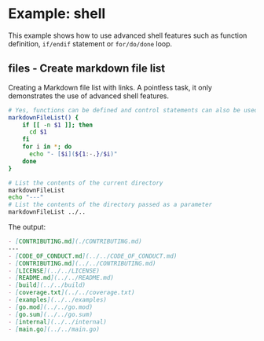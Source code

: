 # Example: shell

This example shows how to use advanced shell features such as function definition, `if/endif` statement or `for/do/done` loop.

## files - Create markdown file list

Creating a Markdown file list with links. A pointless task, it only demonstrates the use of advanced shell features.

```sh
# Yes, functions can be defined and control statements can also be used.
markdownFileList() {
    if [[ -n $1 ]]; then
      cd $1
    fi
    for i in *; do
      echo "- [$i](${1:-.}/$i)"
    done
}

# List the contents of the current directory 
markdownFileList
echo "---"
# List the contents of the directory passed as a parameter
markdownFileList ../..
```

The output:

```markdown
- [CONTRIBUTING.md](./CONTRIBUTING.md)
---
- [CODE_OF_CONDUCT.md](../../CODE_OF_CONDUCT.md)
- [CONTRIBUTING.md](../../CONTRIBUTING.md)
- [LICENSE](../../LICENSE)
- [README.md](../../README.md)
- [build](../../build)
- [coverage.txt](../../coverage.txt)
- [examples](../../examples)
- [go.mod](../../go.mod)
- [go.sum](../../go.sum)
- [internal](../../internal)
- [main.go](../../main.go)
```
